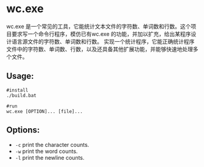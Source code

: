 # wc.exe

wc.exe 是一个常见的工具，它能统计文本文件的字符数、单词数和行数。这个项目要求写一个命令行程序，模仿已有wc.exe 的功能，并加以扩充，给出某程序设计语言源文件的字符数、单词数和行数。
实现一个统计程序，它能正确统计程序文件中的字符数、单词数、行数，以及还具备其他扩展功能，并能够快速地处理多个文件。

## Usage:

    #install
    ./build.bat

    #run
    wc.exe [OPTION]... [file]...

## Options:

* `-c` print the character counts.
* `-w` print the word counts.
* `-l` print the newline counts.

